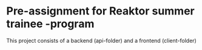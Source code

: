 # Pre-assignment for Reaktor summer trainee -program

This project consists of a backend (api-folder) and a frontend (client-folder)
